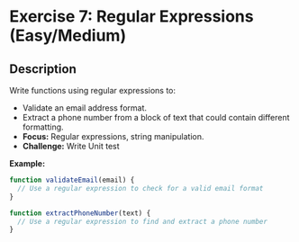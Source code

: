 # Exercise 7: Regular Expressions (Easy/Medium)

## Description

Write functions using regular expressions to:

- Validate an email address format.
- Extract a phone number from a block of text that could contain different formatting.
- **Focus:** Regular expressions, string manipulation.
- **Challenge:** Write Unit test

**Example:**

```javascript
function validateEmail(email) {
  // Use a regular expression to check for a valid email format
}

function extractPhoneNumber(text) {
  // Use a regular expression to find and extract a phone number
}
```
